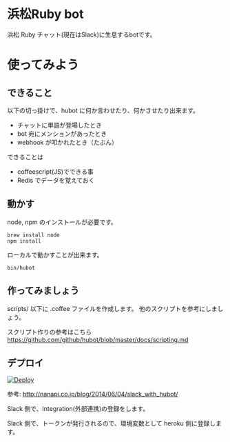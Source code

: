# 浜松Ruby bot

浜松 Ruby チャット(現在はSlack)に生息するbotです。

# 使ってみよう

## できること

以下の切っ掛けで、hubot に何か言わせたり、何かさせたり出来ます。

- チャットに単語が登場したとき
- bot 宛にメンションがあったとき
- webhook が叩かれたとき（たぶん）

できることは

- coffeescript(JS)でできる事
- Redis でデータを覚えておく

## 動かす

node, npm のインストールが必要です。

```
brew install node
npm install
```

ローカルで動かすことが出来ます。

    bin/hubot

## 作ってみましょう

scripts/ 以下に .coffee ファイルを作成します。
他のスクリプトを参考にしましょう。

スクリプト作りの参考はこちら
https://github.com/github/hubot/blob/master/docs/scripting.md

## デプロイ

[![Deploy](https://www.herokucdn.com/deploy/button.png)](https://heroku.com/deploy)

参考:
http://nanapi.co.jp/blog/2014/06/04/slack_with_hubot/

Slack 側で、Integration(外部連携)の登録をします。

Slack 側で、トークンが発行されるので、環境変数として heroku 側に登録します。

